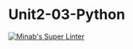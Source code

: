 # Unit2-03-Python
[![Minab's Super Linter](https://github.com/ICS3U-Programming-MinabB/Unit2-03-Python/workflows/Mr%20Coxall's%20Super%20Linter/badge.svg)](https://github.com/ICS3U-Programming-MinabB/Unit2-03-Python/actions/)
